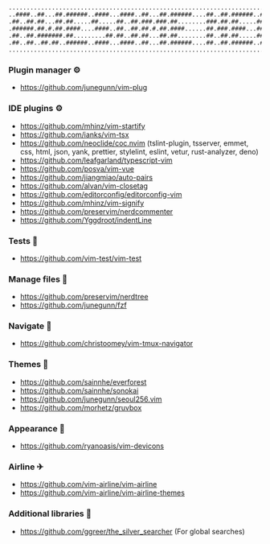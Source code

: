 ``` 
..................................................................................................
..####..##...##.######..####...####..##...##.######....##..##.######..####..##..##.######.##...##.
.##..##.##...##.##.....##.....##..##.###.###.##........###.##.##.....##..##.##..##...##...###.###.
.######.##.#.##.####....####..##..##.##.#.##.####......##.###.####...##..##.##..##...##...##.#.##.
.##..##.#######.##.........##.##..##.##...##.##........##..##.##.....##..##..####....##...##...##.
.##..##..##.##..######..####...####..##...##.######....##..##.######..####....##...######.##...##.
..................................................................................................
```

### Plugin manager ⚙

- https://github.com/junegunn/vim-plug

### IDE plugins ⚙

- https://github.com/mhinz/vim-startify
- https://github.com/ianks/vim-tsx
- https://github.com/neoclide/coc.nvim (tslint-plugin, tsserver, emmet, css, html, json, yank, prettier, stylelint, eslint, vetur, rust-analyzer, deno)
- https://github.com/leafgarland/typescript-vim
- https://github.com/posva/vim-vue
- https://github.com/jiangmiao/auto-pairs
- https://github.com/alvan/vim-closetag
- https://github.com/editorconfig/editorconfig-vim
- https://github.com/mhinz/vim-signify
- https://github.com/preservim/nerdcommenter
- https://github.com/Yggdroot/indentLine

### Tests 🧪

- https://github.com/vim-test/vim-test

### Manage files 📁

- https://github.com/preservim/nerdtree
- https://github.com/junegunn/fzf

### Navigate 🚀

- https://github.com/christoomey/vim-tmux-navigator

### Themes 💎

- https://github.com/sainnhe/everforest
- https://github.com/sainnhe/sonokai
- https://github.com/junegunn/seoul256.vim
- https://github.com/morhetz/gruvbox

### Appearance 💎

- https://github.com/ryanoasis/vim-devicons

### Airline ✈

- https://github.com/vim-airline/vim-airline
- https://github.com/vim-airline/vim-airline-themes

### Additional libraries 💊

- https://github.com/ggreer/the_silver_searcher (For global searches)
